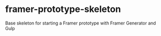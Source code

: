 # framer-prototype-skeleton
Base skeleton for starting a Framer prototype with Framer Generator and Gulp
